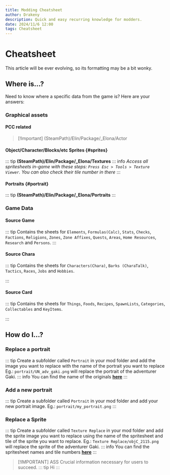 ```yaml
---
title: Modding Cheatsheet
author: Drakeny
description: Quick and easy recurring knowledge for modders.
date: 2024/11/6 12:00
tags: Cheatsheet
---
```


# Cheatsheet

This article will be ever evolving, so its formatting may be a bit wonky.

## Where is...?

Need to know where a specific data from the game is? Here are your answers:

### Graphical assets

#### PCC related

> [!Important] (SteamPath)/Elin/Package/\_Elona/Actor

#### Object/Character/Blocks/etc Sprites {#sprites}

::: tip **(SteamPath)/Elin/Package/\_Elona/Textures**
::: info _Access all spritesheets in-game with these steps: `Press Esc > Tools > Texture Viewer`._
_You can also check their tile number in there_
:::

#### Portraits {#portrait}

::: tip **(SteamPath)/Elin/Package/\_Elona/Portraits**
:::

### Game Data

#### Source Game

::: tip Contains the sheets for `Elements`, `Formulas(Calc)`, `Stats`, `Checks`, `Factions`, `Religions`, `Zones`, `Zone Affixes`, `Quests`, `Areas`, `Home Resources`, `Research` and `Persons`.
<LinkCard t="SourceGame.xlsx" u="https://docs.google.com/spreadsheets/d/16-LkHtVqjuN9U0rripjBn-nYwyqqSGg_"/>
:::

#### Source Chara

::: tip Contains the sheets for `Characters(Chara)`, `Barks (CharaTalk)`, `Tactics`, `Races`, `Jobs` and `Hobbies`.

<LinkCard t="SourceChara.xlsx" u="https://docs.google.com/spreadsheets/d/1CJqsXFF2FLlpPz710oCpNFYF4W_5yoVn"/>
:::

#### Source Card

::: tip Contains the sheets for `Things`, `Foods`, `Recipes`, `SpawnLists`, `Categories`, `Collectables` and `KeyItems`.

<LinkCard t="SourceCard.xlsx" u="https://docs.google.com/spreadsheets/d/175DaEeB-8qU3N4iBTnaal1ZcP5SU6S_Z"/>
:::

## How do I...?

### Replace a portrait

::: tip Create a subfolder called `Portrait` in your mod folder and add the image you want to replace with the name of the portrait you want to replace
Eg.: `portrait/UN_adv_gaki.png` will replace the portrait of the adventurer Gaki.
::: info You can find the name of the originals [**here**](#portrait)
:::

### Add a new portrait

::: tip Create a subfolder called `Portrait` in your mod folder and add your new portrait image.
Eg.: `portrait/my_portrait.png`
:::

### Replace a Sprite

::: tip Create a subfolder called `Texture Replace` in your mod folder and add the sprite image you want to replace using the name of the spritesheet and tile of the sprite you want to replace.
Eg.: `Texture Replace/objC_2115.png` will replace the sprite of the adventurer Gaki.
::: info You can find the spritesheet names and tile numbers [**here**](#sprites)
:::

> [!IMPORTANT] ASS
> Crucial information necessary for users to succeed.
> ::: tip Hi
> :::
